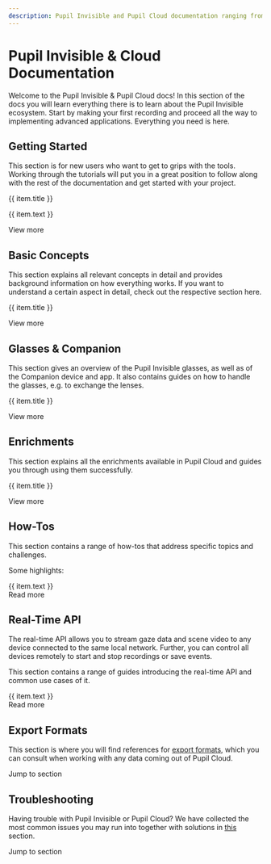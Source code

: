 ```yaml
---
description: Pupil Invisible and Pupil Cloud documentation ranging from getting started guides to explanations of advanced concepts, how-to guides, and references on export formats and APIs.
---
```


# Pupil Invisible & Cloud Documentation

Welcome to the Pupil Invisible & Pupil Cloud docs! In this section of the docs you will learn everything there is to learn about the Pupil Invisible ecosystem. Start by making your first recording and proceed all the way to implementing advanced applications. Everything you need is here.

## Getting Started

This section is for new users who want to get to grips with the tools. Working through the tutorials will put you in a great position to follow along with the rest of the documentation and get started with your project.

<div>
  <div class="grid grid-cols-1 sm-grid-cols-2 md-grid-cols-3 lg-grid-cols-2 xl-grid-cols-3 gap-8">
    <div v-for="(item,index) in gettingStarted">
      <v-img class="rounded" style="margin-bottom:32px;" :src="require(`../media/invisible/overview-${index + 1}.jpg`)"></v-img>
      <p class="caption--1 font-weight-bold pb-3">{{ item.title }}</p>
      <p class="caption--1">
        {{ item.text }}
      </p>
    </div>
  </div>
</div>

<router-link class="underline" to="/invisible/getting-started/first-recording.html">View more</router-link>

<v-divider />

## Basic Concepts

This section explains all relevant concepts in detail and provides background information on how everything works. If you want to understand a certain aspect in detail, check out the respective section here.

<div class="pb-4">
  <v-btn
    v-for="(item,index) in basicConcepts"
    :key="index"
    outline
    round
    color="primary"
    :to="item.link"
    style="font-weight:normal;"
  >
    {{ item.title }}
  </v-btn>
</div>

<router-link class="underline" to="/invisible/basic-concepts/data-streams/">View more</router-link>

<v-divider />

## Glasses & Companion

This section gives an overview of the Pupil Invisible glasses, as well as of the Companion device and app. It also contains guides on how to handle the glasses, e.g. to exchange the lenses.

<div class="pb-4">
  <v-btn
    v-for="(item,index) in glassesAndCompanion"
    :key="index"
    outline
    round
    color="primary"
    :to="item.link"
    style="font-weight:normal;"
  >
    {{ item.title }}
  </v-btn>
</div>

<router-link class="underline" to="/invisible/glasses-and-companion/technical-overview/">View more</router-link>

<v-divider />

## Enrichments

This section explains all the enrichments available in Pupil Cloud and guides you through using them successfully.

<div class="pb-4">
  <v-btn
    v-for="(item,index) in enrichments"
    :key="index"
    outline
    round
    color="primary"
    :to="item.link"
    style="font-weight:normal;"
  >
    {{ item.title }}
  </v-btn>
</div>

<router-link class="underline" to="/invisible/enrichments/">View more</router-link>

<v-divider />

## How-Tos

This section contains a range of how-tos that address specific topics and challenges.

Some highlights:

<div class="howto-container">
  <v-expansion-panel v-model="panelHowTo">
    <v-expansion-panel-content
      v-for="(item, idxHowTo) in panelContent"
      :key="index"
      hide-actions
    >
      <template v-slot:header>
        <div class="flex">
          <div style="width:16px;margin-right:8px">{{ panelHowTo === idxHowTo ? '-' : '+' }}</div>
          <span>{{ item.title }}</span>
        </div>
      </template>
      <v-card>
        <v-card-text class="pt-0 pl-5">
          <div class="pb-2">
            {{ item.text }}
          </div>
          <router-link class="underline" :to="item.link">Read more</router-link>
        </v-card-text>
      </v-card>
    </v-expansion-panel-content>
  </v-expansion-panel>
</div>

<v-divider />

## Real-Time API

The real-time API allows you to stream gaze data and scene video to any device connected to the same local network. Further, you can control all devices remotely to start and stop recordings or save events.

This section contains a range of guides introducing the real-time API and common use cases of it.

<div class="howto-container">
  <v-expansion-panel v-model="panelRealTimeApi">
    <v-expansion-panel-content
      v-for="(item, idxApi) in realTimeAPI"
      :key="idxApi"
      hide-actions
    >
      <template v-slot:header>
        <div class="flex">
          <div style="width:16px;margin-right:8px">{{ panelRealTimeApi === idxApi ? '-' : '+' }}</div>
          <span>{{ item.title }}</span>
        </div>
      </template>
      <v-card>
        <v-card-text class="pt-0 pl-5">
          <div class="pb-2">
            {{ item.text }}
          </div>
          <router-link class="underline" :to="item.link">Read more</router-link>
        </v-card-text>
      </v-card>
    </v-expansion-panel-content>
  </v-expansion-panel>
</div>

<v-divider />

## Export Formats

This section is where you will find references for [export formats](/export-formats/recording-data/invisible), which you can consult when working with any data coming out of Pupil Cloud.

<router-link class="underline" to="/invisible/reference/export-formats">Jump to section</router-link>

<v-divider />

## Troubleshooting

Having trouble with Pupil Invisible or Pupil Cloud? We have collected the most common issues you may run into together with solutions in [this](/invisible/troubleshooting) section.

<router-link class="underline" to="/invisible/troubleshooting">Jump to section</router-link>

<script>
export default {
  data() {
    return {
      panelHowTo: null,
      panelRealTimeApi: null,
      gettingStarted: [
        {
          title: "Make Your First Recording",
          text: "Using your Pupil Invisible eye tracking system for the first time? Follow these steps to make your first recording!",
        },
        {
          title: "Understand The Ecosystem",
          text: "The Pupil Invisible ecosystem contains a range of tools that support you during data collection and data analysis. Learn more about all the tools available to power your eye tracking research!",
        },
        {
          title: "Analyse Recordings in Pupil Cloud",
          text: "This guide shows you how to go from newly uploaded Pupil Invisible recordings to enriched data ready for analysis and download using Pupil Cloud.",
        }
      ],
      panelContent: [
        {
          title: "Monitor your Data Collection in Real-Time",
          text: "All data generated by Pupil Invisible can be monitored in real-time using the Pupil Invisible Monitor app. To access the app simply visit pi.local in your browser while being connected to the same WiFi network as your Companion Device.",
          link: "/invisible/how-tos/data-collection-with-the-companion-app/monitor-your-data-collection-in-real-time.html",
        },
        {
          title: "Sync with External Sensors",
          text: "Many experimental setups record data from multiple sensors in parallel. This data needs to be synced temporally for a joint analysis. This guide explains how to achieve that!",
          link: "/invisible/how-tos/advanced-analysis/syncing-sensors/",
        },
      ],
      realTimeAPI: [
        {
          title: "Introduction",
          text: "Get started using the real-time API here! This guide shows you how to get things running and what the available API calls are.",
          link: "/invisible/real-time-api/introduction/",
        },
        {
          title: "Track your Experiment Progress using Events",
          text: "Running a data collection for an experiment can be an organizational challenge. Using events, tracking the progress of an experiment becomes very easy and can often be fully automated though. Follow this guide to see how!",
          link: "/invisible/real-time-api/track-your-experiment-progress-using-events/",
        },
      ],
      basicConcepts: [
        {
          title: "Gaze",
          link: "/invisible/basic-concepts/data-streams/#gaze",
        },
        {
          title: "Fixations",
          link: "/invisible/basic-concepts/data-streams/#fixations",
        },
        {
          title: "Wearers",
          link: "/invisible/basic-concepts/recordings-wearers-and-templates/#wearers",
        },
        {
          title: "Templates",
          link: "/invisible/basic-concepts/recordings-wearers-and-templates/#templates",
        },
      ],
      glassesAndCompanion: [
        {
          title: "Technical Overview",
          link: "/invisible/glasses-and-companion/technical-overview/",
        },
        {
          title: "Companion Device",
          link: "/invisible/glasses-and-companion/companion-device/",
        },
        {
          title: "Exchanging Lenses",
          link: "/invisible/glasses-and-companion/hardware-handling/exchange-lenses/",
        },
      ],
      enrichments: [
        {
          title: "Reference Image Mapper",
          link: "/invisible/enrichments/reference-image-mapper/",
        },
        {
          title: "Marker Mapper",
          link: "/invisible/enrichments/marker-mapper/",
        },
        {
          title: "Face Mapper",
          link: "/invisible/enrichments/face-mapper/",
        },
        {
          title: "Gaze Overlay",
          link: "/invisible/enrichments/gaze-overlay/",
        },
      ],
    };
  },
}
</script>
